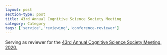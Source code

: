 ```yaml
---
layout: post
section-type: post
title: 43rd Annual Cognitive Science Society Meeting
category: Category
tags: ['service','reviewing','conference-reviewer']
---
```

Serving as reviewer for the [43rd Annual Cognitive Science Society Meeting, 2020.](https://cognitivesciencesociety.org/cogsci-2021/)

